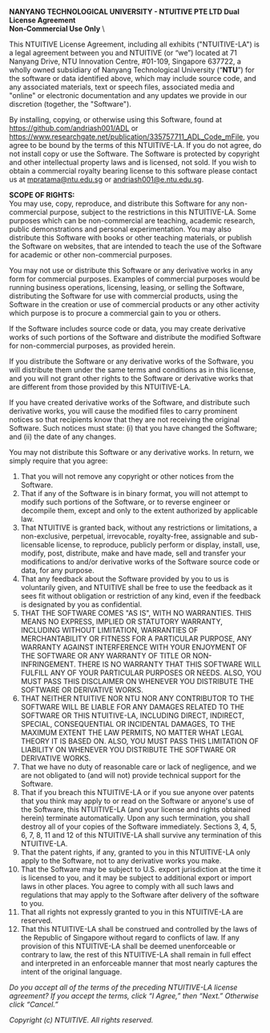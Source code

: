 **NANYANG TECHNOLOGICAL UNIVERSITY - NTUITIVE PTE LTD Dual License Agreement**\
**Non-Commercial Use Only** \

This NTUITIVE License Agreement, including all exhibits ("NTUITIVE-LA") is a legal agreement between you and NTUITIVE (or “we”) located at 71 Nanyang Drive, NTU Innovation Centre, #01-109, Singapore 637722, a wholly owned subsidiary of Nanyang Technological University (“**NTU**”) for the software or data identified above, which may include source code, and any associated materials, text or speech files, associated media and "online" or electronic documentation and any updates we provide in our discretion (together, the "Software"). 

By installing, copying, or otherwise using this Software, found at https://github.com/andriash001/ADL or https://www.researchgate.net/publication/335757711_ADL_Code_mFile, you agree to be bound by the terms of this NTUITIVE-LA.  If you do not agree, do not install copy or use the Software. The Software is protected by copyright and other intellectual property laws and is licensed, not sold.   If you wish to obtain a commercial royalty bearing license to this software please contact us at mpratama@ntu.edu.sg or andriash001@e.ntu.edu.sg.

**SCOPE OF RIGHTS:**\
You may use, copy, reproduce, and distribute this Software for any non-commercial purpose, subject to the restrictions in this NTUITIVE-LA. Some purposes which can be non-commercial are teaching, academic research, public demonstrations and personal experimentation. You may also distribute this Software with books or other teaching materials, or publish the Software on websites, that are intended to teach the use of the Software for academic or other non-commercial purposes.

You may not use or distribute this Software or any derivative works in any form for commercial purposes. Examples of commercial purposes would be running business operations, licensing, leasing, or selling the Software, distributing the Software for use with commercial products, using the Software in the creation or use of commercial products or any other activity which purpose is to procure a commercial gain to you or others.

If the Software includes source code or data, you may create derivative works of such portions of the Software and distribute the modified Software for non-commercial purposes, as provided herein.  

If you distribute the Software or any derivative works of the Software, you will distribute them under the same terms and conditions as in this license, and you will not grant other rights to the Software or derivative works that are different from those provided by this NTUITIVE-LA. 

If you have created derivative works of the Software, and distribute such derivative works, you will cause the modified files to carry prominent notices so that recipients know that they are not receiving the original Software. Such notices must state: (i) that you have changed the Software; and (ii) the date of any changes.

You may not distribute this Software or any derivative works. 
In return, we simply require that you agree: 
1.	That you will not remove any copyright or other notices from the Software.
2.	That if any of the Software is in binary format, you will not attempt to modify such portions of the Software, or to reverse engineer or decompile them, except and only to the extent authorized by applicable law. 
3.	That NTUITIVE is granted back, without any restrictions or limitations, a non-exclusive, perpetual, irrevocable, royalty-free, assignable and sub-licensable license, to reproduce, publicly perform or display, install, use, modify, post, distribute, make and have made, sell and transfer your modifications to and/or derivative works of the Software source code or data, for any purpose.  
4.	That any feedback about the Software provided by you to us is voluntarily given, and NTUITIVE shall be free to use the feedback as it sees fit without obligation or restriction of any kind, even if the feedback is designated by you as confidential. 
5.	THAT THE SOFTWARE COMES "AS IS", WITH NO WARRANTIES. THIS MEANS NO EXPRESS, IMPLIED OR STATUTORY WARRANTY, INCLUDING WITHOUT LIMITATION, WARRANTIES OF MERCHANTABILITY OR FITNESS FOR A PARTICULAR PURPOSE, ANY WARRANTY AGAINST INTERFERENCE WITH YOUR ENJOYMENT OF THE SOFTWARE OR ANY WARRANTY OF TITLE OR NON-INFRINGEMENT. THERE IS NO WARRANTY THAT THIS SOFTWARE WILL FULFILL ANY OF YOUR PARTICULAR PURPOSES OR NEEDS. ALSO, YOU MUST PASS THIS DISCLAIMER ON WHENEVER YOU DISTRIBUTE THE SOFTWARE OR DERIVATIVE WORKS.
6.	THAT NEITHER NTUITIVE NOR NTU NOR ANY CONTRIBUTOR TO THE SOFTWARE WILL BE LIABLE FOR ANY DAMAGES RELATED TO THE SOFTWARE OR THIS NTUITIVE-LA, INCLUDING DIRECT, INDIRECT, SPECIAL, CONSEQUENTIAL OR INCIDENTAL DAMAGES, TO THE MAXIMUM EXTENT THE LAW PERMITS, NO MATTER WHAT LEGAL THEORY IT IS BASED ON. ALSO, YOU MUST PASS THIS LIMITATION OF LIABILITY ON WHENEVER YOU DISTRIBUTE THE SOFTWARE OR DERIVATIVE WORKS.
7.	That we have no duty of reasonable care or lack of negligence, and we are not obligated to (and will not) provide technical support for the Software.
8.	That if you breach this NTUITIVE-LA or if you sue anyone over patents that you think may apply to or read on the Software or anyone's use of the Software, this NTUITIVE-LA (and your license and rights obtained herein) terminate automatically.  Upon any such termination, you shall destroy all of your copies of the Software immediately.  Sections 3, 4, 5, 6, 7, 8, 11 and 12 of this NTUITIVE-LA shall survive any termination of this NTUITIVE-LA.
9.	That the patent rights, if any, granted to you in this NTUITIVE-LA only apply to the Software, not to any derivative works you make.
10.	That the Software may be subject to U.S. export jurisdiction at the time it is licensed to you, and it may be subject to additional export or import laws in other places.  You agree to comply with all such laws and regulations that may apply to the Software after delivery of the software to you.
11.	That all rights not expressly granted to you in this NTUITIVE-LA are reserved.
12.	That this NTUITIVE-LA shall be construed and controlled by the laws of the Republic of Singapore without regard to conflicts of law.  If any provision of this NTUITIVE-LA shall be deemed unenforceable or contrary to law, the rest of this NTUITIVE-LA shall remain in full effect and interpreted in an enforceable manner that most nearly captures the intent of the original language. 

*Do you accept all of the terms of the preceding NTUITIVE-LA license agreement? If you accept the terms, click “I Agree,” then “Next.”  Otherwise click “Cancel.”*

*Copyright (c) NTUITIVE. All rights reserved.*
